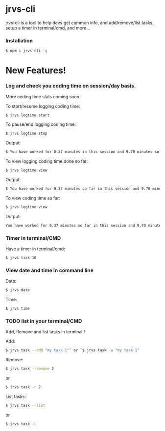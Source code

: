
# jrvs-cli

jrvs-cli is a tool to help devs get common info, and add/remove/list tasks, setup a timer in terminal/cmd, and more...

### Installation
```sh
$ npm i jrvs-cli -g
```


# New Features!


### Log and check you coding time on session/day basis.
More coding time stats coming soon.<br />

To start/resume logging coding time:
```sh
$ jrvs logtime start
```
To pause/end logging coding time:
```sh
$ jrvs logtime stop
```

Output:
```sh
$ You have worked for 0.37 minutes in this session and 9.70 minutes so far today!
```

To view logging coding time done so far:
```sh
$ jrvs logtime view
```

Output:
```sh
$ You have worked for 0.37 minutes so far in this session and 9.70 minutes so far today!
```

To view coding time so far:
```sh
$ jrvs logtime view
```
Output:
```sh
You have worked for 0.37 minutes so far in this session and 9.70 minutes so far today!
```

### Timer in terminal/CMD
Have a timer in terminal/cmd:
```sh
$ jrvs tick 10
```

### View date and time in command line
Date:
```sh
$ jrvs date
```
Time:
```sh
$ jrvs time
```

### TODO list in your terminal/CMD
Add, Remove and list tasks in terminal !

Add:
```sh
$ jrvs task --add "my task 1"` or `$ jrvs task -a "my task 1"
```

Remove:
```sh
$ jrvs task --remove 2
```
or
```sh
$ jrvs task -r 2
```

List tasks:
```sh
$ jrvs task --list
```
or
```sh
$ jrvs task -l
```
